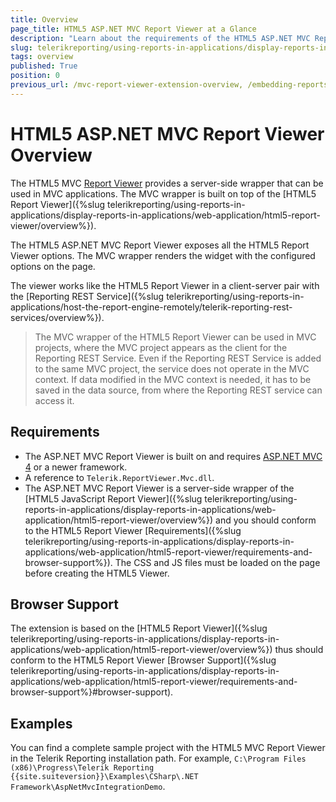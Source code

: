 ```yaml
---
title: Overview
page_title: HTML5 ASP.NET MVC Report Viewer at a Glance
description: "Learn about the requirements of the HTML5 ASP.NET MVC Report Viewer, what are the supported browsers and its specifics."
slug: telerikreporting/using-reports-in-applications/display-reports-in-applications/web-application/html5-asp.net-mvc-report-viewer/overview
tags: overview
published: True
position: 0
previous_url: /mvc-report-viewer-extension-overview, /embedding-reports/display-reports-in-applications/web-application/html5-asp.net-mvc-report-viewer/
---
```


# HTML5 ASP.NET MVC Report Viewer Overview

The HTML5 MVC [Report Viewer](https://www.telerik.com/products/reporting/delivering-viewing-exporting-reports.aspx) provides a server-side wrapper that can be used in MVC applications. The MVC wrapper is built on top of the [HTML5 Report Viewer]({%slug telerikreporting/using-reports-in-applications/display-reports-in-applications/web-application/html5-report-viewer/overview%}).

The HTML5 ASP.NET MVC Report Viewer exposes all the HTML5 Report Viewer options. The MVC wrapper renders the widget with the configured options on the page.

The viewer works like the HTML5 Report Viewer in a client-server pair with the [Reporting REST Service]({%slug telerikreporting/using-reports-in-applications/host-the-report-engine-remotely/telerik-reporting-rest-services/overview%}).

> The MVC wrapper of the HTML5 Report Viewer can be used in MVC projects, where the MVC project appears as the client for the Reporting REST Service. Even if the Reporting REST Service is added to the same MVC project, the service does not operate in the MVC context. If data modified in the MVC context is needed, it has to be saved in the data source, from where the Reporting REST service can access it.

## Requirements

* The ASP.NET MVC Report Viewer is built on and requires [ASP.NET MVC 4](https://learn.microsoft.com/en-us/aspnet/mvc/mvc4) or a newer framework.
* A reference to `Telerik.ReportViewer.Mvc.dll`.
* The ASP.NET MVC Report Viewer is a server-side wrapper of the [HTML5 JavaScript Report Viewer]({%slug telerikreporting/using-reports-in-applications/display-reports-in-applications/web-application/html5-report-viewer/overview%}) and you should conform to the HTML5 Report Viewer [Requirements]({%slug telerikreporting/using-reports-in-applications/display-reports-in-applications/web-application/html5-report-viewer/requirements-and-browser-support%}). The CSS and JS files must be loaded on the page before creating the HTML5 Viewer.

## Browser Support

The extension is based on the [HTML5 Report Viewer]({%slug telerikreporting/using-reports-in-applications/display-reports-in-applications/web-application/html5-report-viewer/overview%}) thus should conform to the HTML5 Report Viewer [Browser Support]({%slug telerikreporting/using-reports-in-applications/display-reports-in-applications/web-application/html5-report-viewer/requirements-and-browser-support%}#browser-support).

## Examples

You can find a complete sample project with the HTML5 MVC Report Viewer in the Telerik Reporting installation path. For example, `C:\Program Files (x86)\Progress\Telerik Reporting {{site.suiteversion}}\Examples\CSharp\.NET Framework\AspNetMvcIntegrationDemo`.
